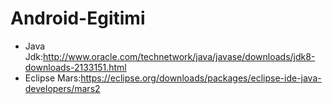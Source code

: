 # Android-Egitimi

- Java Jdk:http://www.oracle.com/technetwork/java/javase/downloads/jdk8-downloads-2133151.html
- Eclipse Mars:https://eclipse.org/downloads/packages/eclipse-ide-java-developers/mars2
